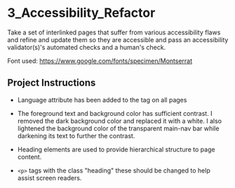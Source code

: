 # 3_Accessibility_Refactor

Take a set of interlinked pages that suffer from various accessibility flaws and refine and update them so they are accessible and pass an accessibility validator(s)'s automated checks and a human's check.

Font used: <https://www.google.com/fonts/specimen/Montserrat>

## Project Instructions

- Language attribute has been added to the tag on all pages

- The foreground text and background color has sufficient contrast. I removed the dark background color and replaced it with a white. I also lightened the background color of the transparent main-nav bar while darkening its text to further the contrast.

- Heading elements are used to provide hierarchical structure to page content.

- `<p>` tags with the class "heading" these should be changed to help assist screen readers.
